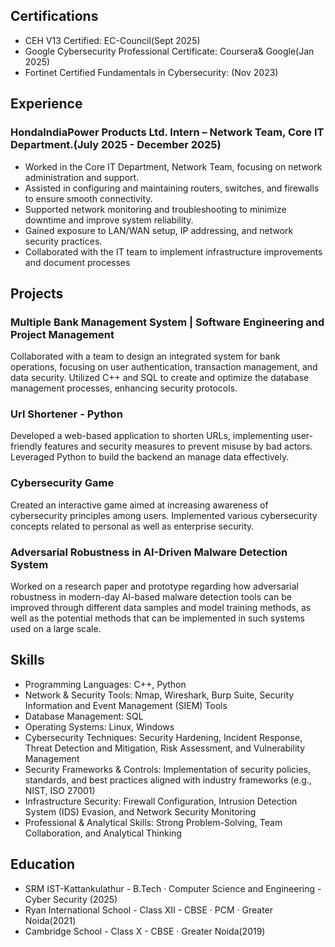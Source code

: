 ## Certifications
* CEH V13 Certified: EC-Council(Sept 2025)
* Google Cybersecurity Professional Certificate: Coursera& Google(Jan 2025)
* Fortinet Certified Fundamentals in Cybersecurity: (Nov 2023)

## Experience
### HondaIndiaPower Products Ltd. Intern – Network Team, Core IT Department.(July 2025 - December 2025)
* Worked in the Core IT Department, Network Team, focusing on network administration and support.
* Assisted in configuring and maintaining routers, switches, and firewalls to ensure smooth connectivity.
* Supported network monitoring and troubleshooting to minimize downtime and improve system reliability.
* Gained exposure to LAN/WAN setup, IP addressing, and network security practices.
* Collaborated with the IT team to implement infrastructure improvements and document processes

## Projects
### Multiple Bank Management System | Software Engineering and Project Management
Collaborated with a team to design an integrated system for bank operations, focusing on user authentication, transaction management, and data security. Utilized C++ and SQL to create and optimize the database management processes, enhancing security protocols.
### Url Shortener - Python
Developed a web-based application to shorten URLs, implementing user-friendly features and security measures to prevent misuse by bad actors. Leveraged Python to build the backend an manage data effectively.
### Cybersecurity Game
Created an interactive game aimed at increasing awareness of cybersecurity principles among users. Implemented various cybersecurity concepts related to personal as well as enterprise security.
### Adversarial Robustness in AI-Driven Malware Detection System
Worked on a research paper and prototype regarding how adversarial robustness in modern-day AI-based malware detection tools can be improved through different data samples and model training methods, as well as the potential methods that can be implemented in such systems used on a large scale.

## Skills
* Programming Languages: C++, Python
* Network & Security Tools: Nmap, Wireshark, Burp Suite, Security Information and Event Management (SIEM) Tools
* Database Management: SQL
* Operating Systems: Linux, Windows
* Cybersecurity Techniques: Security Hardening, Incident Response, Threat Detection and Mitigation, Risk Assessment, and
Vulnerability Management
* Security Frameworks & Controls: Implementation of security policies, standards, and best practices aligned with industry
frameworks (e.g., NIST, ISO 27001)
* Infrastructure Security: Firewall Configuration, Intrusion Detection System (IDS) Evasion, and Network Security Monitoring
* Professional & Analytical Skills: Strong Problem-Solving, Team Collaboration, and Analytical Thinking

## Education
* SRM IST-Kattankulathur - B.Tech · Computer Science and Engineering - Cyber Security (2025)
* Ryan International School - Class XII - CBSE · PCM · Greater Noida(2021)
* Cambridge School - Class X - CBSE · Greater Noida(2019)
